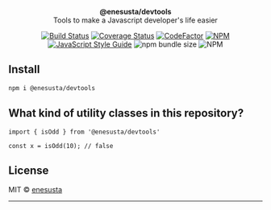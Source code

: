 <p align="center">
<b>@enesusta/devtools</b> <br/>
Tools to make a Javascript developer's life easier
</p>


<div align="center">

[![Build Status](https://travis-ci.com/enesusta/javascript-devtools.svg?branch=master)](https://travis-ci.com/enesusta/javascript-devtools)
[![Coverage Status](https://coveralls.io/repos/github/enesusta/javascript-devtools/badge.svg?branch=master)](https://coveralls.io/github/enesusta/javascript-devtools?branch=master)
[![CodeFactor](https://www.codefactor.io/repository/github/enesusta/javascript-devtools/badge)](https://www.codefactor.io/repository/github/enesusta/javascript-devtools)
[![NPM](https://img.shields.io/npm/v/@enesusta/devtools.svg)](https://www.npmjs.com/package/@enesusta/devtools) [![JavaScript Style Guide](https://img.shields.io/badge/code_style-standard-brightgreen.svg)](https://standardjs.com)
![npm bundle size](https://img.shields.io/bundlephobia/min/@enesusta/devtools?color=red)
![NPM](https://img.shields.io/npm/l/@enesusta/devtools)

</div>

## Install

```bash
npm i @enesusta/devtools
```

## What kind of utility classes in this repository?


```tsx
import { isOdd } from '@enesusta/devtools'

const x = isOdd(10); // false
```

## License

MIT © [enesusta](https://github.com/enesusta)

---
